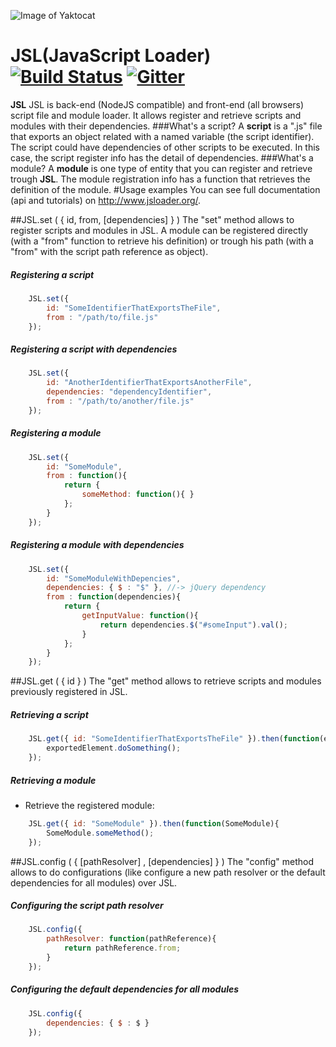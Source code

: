 ![Image of Yaktocat](http://static.wixstatic.com/media/796749_ae4d25c41ef14e6b965ba188715c366e.png_srz_p_77_86_75_22_0.50_1.20_0.00_png_srz)
# JSL(**J**ava**S**cript **L**oader) [![Build Status](https://travis-ci.org/cbastos/AMD.svg?branch=master)](https://travis-ci.org/cbastos/JSL) [![Gitter](https://badges.gitter.im/Join%20Chat.svg)](https://gitter.im/cbastos/JSL?utm_source=badge&utm_medium=badge&utm_campaign=pr-badge)
**JSL** JSL is back-end (NodeJS compatible) and front-end (all browsers) script file and module loader. It allows register and retrieve scripts and modules with their dependencies.
###What's a script?
A **script** is a ".js" file that exports an object related with a named variable (the script identifier). 
The script could have dependencies of other scripts to be executed. In this case, the script register info has the detail of dependencies.
###What's a module?
A **module** is one type of entity that you can register and retrieve trough **JSL**. The module registration info has a function that retrieves the definition of the module.
#Usage examples
You can see full documentation (api and tutorials) on http://www.jsloader.org/.

##JSL.set ( { id, from, [dependencies] } )
The "set" method allows to register scripts and modules in JSL. A module can be registered directly (with a "from" function to retrieve his definition) or trough his path (with a "from" with the script path reference as object).
##### Registering a script
```javascript
	JSL.set({ 
		id: "SomeIdentifierThatExportsTheFile", 
		from : "/path/to/file.js" 
	});
```
##### Registering a script with dependencies
```javascript
	JSL.set({ 
		id: "AnotherIdentifierThatExportsAnotherFile", 
		dependencies: "dependencyIdentifier", 
		from : "/path/to/another/file.js" 
	});
```
##### Registering a module
```javascript
	JSL.set({ 
		id: "SomeModule",
		from : function(){
			return {
				someMethod: function(){ } 
			};
		}
	});
```
##### Registering a module with dependencies

```javascript
	JSL.set({ 
		id: "SomeModuleWithDepencies",
		dependencies: { $ : "$" }, //-> jQuery dependency
		from : function(dependencies){
			return {
				getInputValue: function(){ 
					return dependencies.$("#someInput").val();
				} 
			};
		}
	});
```

##JSL.get ( { id } )
The "get" method allows to retrieve scripts and modules previously registered in JSL.
##### Retrieving a script
```javascript
	JSL.get({ id: "SomeIdentifierThatExportsTheFile" }).then(function(exportedElement){
		exportedElement.doSomething();
	});
```
##### Retrieving a module

* Retrieve the registered module:
```javascript
	JSL.get({ id: "SomeModule" }).then(function(SomeModule){
		SomeModule.someMethod();
	});
```

##JSL.config ( { [pathResolver] , [dependencies] } )
The "config" method allows to do configurations (like configure a new path resolver or the default dependencies for all modules) over JSL.
##### Configuring the script path resolver
```javascript
	JSL.config({ 
		pathResolver: function(pathReference){
			return pathReference.from;
		}
	});
```
##### Configuring the default dependencies for all modules
```javascript
	JSL.config({ 
		dependencies: { $ : $ }
	});
```